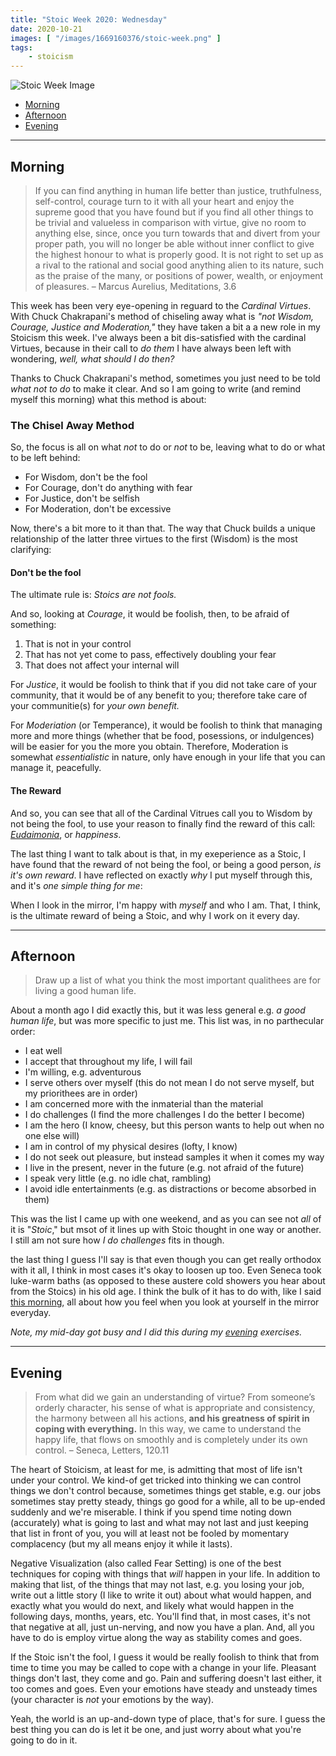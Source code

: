 ```yaml
---
title: "Stoic Week 2020: Wednesday"
date: 2020-10-21
images: [ "/images/1669160376/stoic-week.png" ]
tags: 
    - stoicism
---
```


![Stoic Week Image](/assets/images/1669160376/stoic-week.png)

- [Morning](#morning)
- [Afternoon](#afternoon)
- [Evening](#evening)

---

## Morning 

>  If you can find anything in human life better than justice, truthfulness, self-control, courage turn to it with all your heart and enjoy the supreme good that you have found but if you find all other things to be trivial and valueless in comparison with virtue, give no room to anything else, since, once you turn towards that and divert from your proper path, you will no longer be able without inner conflict to give the highest honour to what is properly good. It is not right to set up as a rival to the rational and social good anything alien to its nature, such as the praise of the many, or positions of power, wealth, or enjoyment of pleasures. – Marcus Aurelius, Meditations, 3.6

This week has been very eye-opening in reguard to the _Cardinal Virtues_. With Chuck Chakrapani's method of chiseling away what is _"not Wisdom, Courage, Justice and Moderation,"_ they have taken a bit a a new role in my Stoicism this week. I've always been a bit dis-satisfied with the cardinal Virtues, because in their call to _do them_ I have always been left with wondering, _well, what should I do then?_

Thanks to Chuck Chakrapani's method, sometimes you just need to be told _what not to do_ to make it clear. And so I am going to write (and remind myself this morning) what this method is about:

### The Chisel Away Method

So, the focus is all on what _not_ to do or _not_ to be, leaving what to do or what to be left behind:

- For Wisdom, don't be the fool
- For Courage, don't do anything with fear
- For Justice, don't be selfish
- For Moderation, don't be excessive

Now, there's a bit more to it than that. The way that Chuck builds a unique relationship of the latter three virtues to the first (Wisdom) is the most clarifying:

#### Don't be the fool

The ultimate rule is: _Stoics are not fools._

And so, looking at _Courage_, it would be foolish, then, to be afraid of something:

1. That is not in your control
2. That has not yet come to pass, effectively doubling your fear
3. That does not affect your internal will

For _Justice_, it would be foolish to think that if you did not take care of your community, that it would be of any benefit to you; therefore take care of your communitie(s) for _your own benefit._

For _Moderiation_ (or Temperance), it would be foolish to think that managing more and more things (whether that be food, posessions, or indulgences) will be easier for you the more you obtain. Therefore, Moderation is somewhat _essentialistic_ in nature, only have enough in your life that you can manage it, peacefully.

#### The Reward

And so, you can see that all of the Cardinal Vitrues call you to Wisdom by not being the fool, to use your reason to finally find the reward of this call: [_Eudaimonia_](Eudaimonia), or _happiness_.

The last thing I want to talk about is that, in my exeperience as a Stoic, I have found that the reward of not being the fool, or being a good person, _is it's own reward_. I have reflected on exactly _why_ I put myself through this, and it's _one simple thing for me_:

When I look in the mirror, I'm happy with _myself_ and who I am. That, I think, is the ultimate reward of being a Stoic, and why I work on it every day.

---

## Afternoon 

> Draw up a list of what you think the most important qualithees are for living a good human life.

About a month ago I did exactly this, but it was less general e.g. _a good human life_, but was more specific to just me. This list was, in no parthecular order:

- I eat well
- I accept that throughout my life, I will fail
- I'm willing, e.g. adventurous
- I serve others over myself (this do not mean I do not serve myself, but my priorithees are in order)
- I am concerned more with the inmaterial than the material
- I do challenges (I find the more challenges I do the better I become)
- I am the hero (I know, cheesy, but this person wants to help out when no one else will)
- I am in control of my physical desires (lofty, I know)
- I do not seek out pleasure, but instead samples it when it comes my way
- I live in the present, never in the future (e.g. not afraid of the future)
- I speak very little (e.g. no idle chat, rambling)
- I avoid idle entertainments (e.g. as distractions or become absorbed in them)

This was the list I came up with one weekend, and as you can see not _all_ of it is "_Stoic_," but msot of it lines up with Stoic thought in one way or another. I still am not sure how _I do challenges_ fits in though.

the last thing I guess I'll say is that even though you can get really orthodox with it all, I think in most cases it's okay to loosen up too. Even Seneca took luke-warm baths (as opposed to these austere cold showers you hear about from the Stoics) in his old age. I think the bulk of it has to do with, like I said [this morning](#morning), all about how you feel when you look at yourself in the mirror everyday.

_Note, my mid-day got busy and I did this during my [evening](#evening) exercises._

---

## Evening 

> From what did we gain an understanding of virtue? From someone’s orderly character, his sense of what is appropriate and consistency, the harmony between all his actions, <strong>and his greatness of spirit in coping with everything.</strong> In this way, we came to understand the happy life, that flows on smoothly and is completely under its own control. – Seneca, Letters, 120.11

The heart of Stoicism, at least for me, is admitting that most of life isn't under your control. We kind-of get tricked into thinking we can control things we don't control because, sometimes things get stable, e.g. our jobs sometimes stay pretty steady, things go good for a while, all to be up-ended suddenly and we're miserable. I think if you spend time noting down (accurately) what is going to last and what may not last and just keeping that list in front of you, you will at least not be fooled by momentary complacency (but my all means enjoy it while it lasts).

Negative Visualization (also called Fear Setting) is one of the best techniques for coping with things that _will_ happen in your life. In addition to making that list, of the things that may not last, e.g. you losing your job, write out a little story (I like to write it out) about what would happen, and exactly what you would do next, and likely what would happen in the following days, months, years, etc. You'll find that, in most cases, it's not that negative at all, just un-nerving, and now you have a plan. And, all you have to do is employ virtue along the way as stability comes and goes.

If the Stoic isn't the fool, I guess it would be really foolish to think that from time to time you may be called to cope with a change in your life. Pleasant things don't last, they come and go. Pain and suffering doesn't last either, it too comes and goes. Even your emotions have steady and unsteady times (your character is _not_ your emotions by the way).

Yeah, the world is an up-and-down type of place, that's for sure. I guess the best thing you can do is let it be one, and just worry about what you're going to do in it.

